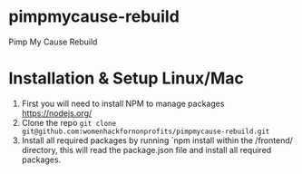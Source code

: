 # pimpmycause-rebuild
Pimp My Cause Rebuild

# Installation & Setup Linux/Mac

1. First you will need to install NPM to manage packages https://nodejs.org/
2. Clone the repo `git clone git@github.com:womenhackfornonprofits/pimpmycause-rebuild.git`
3. Install all required packages by running `npm install within the /frontend/ directory, this will read the package.json file and install all required packages.
